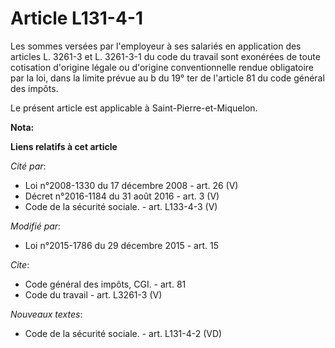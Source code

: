 # Article L131-4-1

Les sommes versées par l'employeur à ses salariés en application des articles L. 3261-3 et L. 3261-3-1 du code du travail
sont exonérées de toute cotisation d'origine légale ou d'origine conventionnelle rendue obligatoire par la loi, dans la
limite prévue au b du 19° ter de l'article 81 du code général des impôts. 

Le présent article est applicable à Saint-Pierre-et-Miquelon.

**Nota:**



**Liens relatifs à cet article**

_Cité par_:

  - Loi n°2008-1330 du 17 décembre 2008 - art. 26 (V)
  - Décret n°2016-1184 du 31 août 2016 - art. 3 (V)
  - Code de la sécurité sociale. - art. L133-4-3 (V)

_Modifié par_:

  - Loi n°2015-1786 du 29 décembre 2015 - art. 15

_Cite_:

  - Code général des impôts, CGI. - art. 81
  - Code du travail - art. L3261-3 (V)

_Nouveaux textes_:

  - Code de la sécurité sociale. - art. L131-4-2 (VD)
